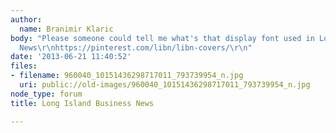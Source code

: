 ```yaml
---
author:
  name: Branimir Klaric
body: "Please someone could tell me what's that display font used in Long Island Business
  News\r\nhttps://pinterest.com/libn/libn-covers/\r\n"
date: '2013-06-21 11:40:52'
files:
- filename: 960040_10151436298717011_793739954_n.jpg
  uri: public://old-images/960040_10151436298717011_793739954_n.jpg
node_type: forum
title: Long Island Business News

---
```

